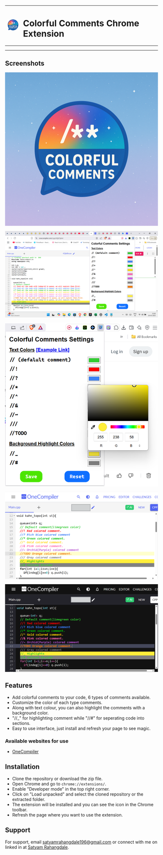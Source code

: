<!-- ![Logo](colorful_comments_logo_128-removebg.png)
# Colorful Comments Chrome Extension
A Chrome extension that allows you to add colorful comments to online code editors like onecompiler.com etc. It enhances the readability of your code by allowing you to customize the color of comments. -->

<table>
  <tr>
    <td><img src="assets/colorful_comments_logo_128-removebg.png" width="50"/></td>
    <td><h1 style="marginLeft: 10;">Colorful Comments Chrome Extension</h1></td>
  </tr>
</table>
<hr>

## Screenshots

![App Screenshot](/assets/colorful_comments_logo.png)

![App Screenshot](/assets/popup.png)

![App Screenshot](/assets/popup_2.png)

![App Screenshot](/assets/example_light.png)

![App Screenshot](/assets/example_dark.png)

## Features

- Add colorful comments to your code, 6 types of comments available.
- Customize the color of each type comments.
- Along with text colour, you can also highlight the comments with a background color.
- "//_" for highlighting comment while "//#" for seperating code into sections.
- Easy to use interface, just install and refresh your page to see magic.

### Available websites for use
- [OneCompiler](https://onecompiler.com/)

## Installation
- Clone the repository or download the zip file.
- Open Chrome and go to `chrome://extensions/`.
- Enable "Developer mode" in the top right corner.
- Click on "Load unpacked" and select the cloned repository or the extracted folder.
- The extension will be installed and you can see the icon in the Chrome toolbar.
- Refresh the page where you want to use the extension.

## Support

For support, email satyamrahangdale196@gmail.com or connect with me on linked in at [Satyam Rahangdale](www.linkedin.com/in/satyam-rahangdale).